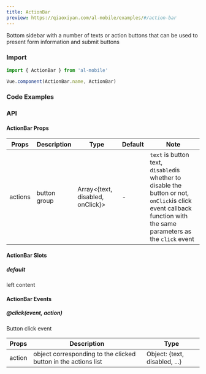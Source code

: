 ```yaml
---
title: ActionBar
preview: https://qiaoxiyan.com/al-mobile/examples/#/action-bar
---
```


Bottom sidebar with a number of texts or action buttons that can be used to present form information and submit buttons

### Import

```javascript
import { ActionBar } from 'al-mobile'

Vue.component(ActionBar.name, ActionBar)
```

### Code Examples
<!-- DEMO -->


### API

#### ActionBar Props
|Props | Description | Type | Default | Note|
|----|-----|------|------|------|
|actions|button group|Array<{text, disabled, onClick}>|-|`text` is button text,<br/>`disabled`is whether to disable the button or not,<br/>`onClick`is click event callback function with the same parameters as the `click` event|

#### ActionBar Slots

##### default
left content

#### ActionBar Events

##### @click(event, action)
Button click event

|Props | Description | Type |
|----|-----|------|
|action|object corresponding to the clicked button in the actions list|Object: {text, disabled, ...}|
